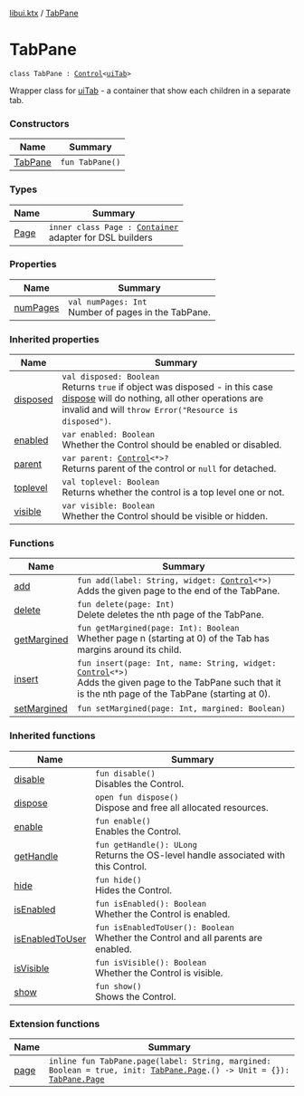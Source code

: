 [libui.ktx](../README.md) / [TabPane](README.md)

# TabPane

`class TabPane : `[`Control`](../-control/README.md)`<`[`uiTab`](../../libui/ui-tab.md)`>`

Wrapper class for [uiTab](../../libui/ui-tab.md) - a container that show each children in a separate tab.

### Constructors

| Name | Summary |
|---|---|
| [TabPane](-tab-pane.md) | `fun TabPane()` |

### Types

| Name | Summary |
|---|---|
| [Page](-page/README.md) | `inner class Page : `[`Container`](../-container/README.md)<br>adapter for DSL builders |

### Properties

| Name | Summary |
|---|---|
| [numPages](num-pages.md) | `val numPages: Int`<br>Number of pages in the TabPane. |

### Inherited properties

| Name | Summary |
|---|---|
| [disposed](../-disposable/disposed.md) | `val disposed: Boolean`<br>Returns `true` if object was disposed - in this case [dispose](../-disposable/dispose.md) will do nothing, all other operations are invalid and will `throw Error("Resource is disposed")`. |
| [enabled](../-control/enabled.md) | `var enabled: Boolean`<br>Whether the Control should be enabled or disabled. |
| [parent](../-control/parent.md) | `var parent: `[`Control`](../-control/README.md)`<*>?`<br>Returns parent of the control or `null` for detached. |
| [toplevel](../-control/toplevel.md) | `val toplevel: Boolean`<br>Returns whether the control is a top level one or not. |
| [visible](../-control/visible.md) | `var visible: Boolean`<br>Whether the Control should be visible or hidden. |

### Functions

| Name | Summary |
|---|---|
| [add](add.md) | `fun add(label: String, widget: `[`Control`](../-control/README.md)`<*>)`<br>Adds the given page to the end of the TabPane. |
| [delete](delete.md) | `fun delete(page: Int)`<br>Delete deletes the nth page of the TabPane. |
| [getMargined](get-margined.md) | `fun getMargined(page: Int): Boolean`<br>Whether page n (starting at 0) of the Tab has margins around its child. |
| [insert](insert.md) | `fun insert(page: Int, name: String, widget: `[`Control`](../-control/README.md)`<*>)`<br>Adds the given page to the TabPane such that it is the nth page of the TabPane (starting at 0). |
| [setMargined](set-margined.md) | `fun setMargined(page: Int, margined: Boolean)` |

### Inherited functions

| Name | Summary |
|---|---|
| [disable](../-control/disable.md) | `fun disable()`<br>Disables the Control. |
| [dispose](../-control/dispose.md) | `open fun dispose()`<br>Dispose and free all allocated resources. |
| [enable](../-control/enable.md) | `fun enable()`<br>Enables the Control. |
| [getHandle](../-control/get-handle.md) | `fun getHandle(): ULong`<br>Returns the OS-level handle associated with this Control. |
| [hide](../-control/hide.md) | `fun hide()`<br>Hides the Control. |
| [isEnabled](../-control/is-enabled.md) | `fun isEnabled(): Boolean`<br>Whether the Control is enabled. |
| [isEnabledToUser](../-control/is-enabled-to-user.md) | `fun isEnabledToUser(): Boolean`<br>Whether the Control and all parents are enabled. |
| [isVisible](../-control/is-visible.md) | `fun isVisible(): Boolean`<br>Whether the Control is visible. |
| [show](../-control/show.md) | `fun show()`<br>Shows the Control. |

### Extension functions

| Name | Summary |
|---|---|
| [page](../page.md) | `inline fun TabPane.page(label: String, margined: Boolean = true, init: `[`TabPane.Page`](-page/README.md)`.() -> Unit = {}): `[`TabPane.Page`](-page/README.md) |

